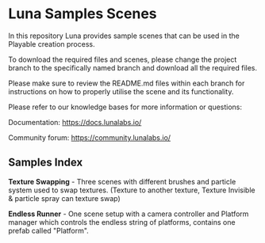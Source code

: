# Luna Samples Scenes

In this repository Luna provides sample scenes that can be used in the Playable creation process.

To download the required files and scenes, please change the project branch to the specifically named branch and download all the required files.

Please make sure to review the README.md files within each branch for instructions on how to properly utilise the scene and its functionality.

Please refer to our knowledge bases for more information or questions:

Documentation: https://docs.lunalabs.io/

Community forum: https://community.lunalabs.io/

<h2>Samples Index</h2>

**Texture Swapping** - Three scenes with different brushes and particle system used to swap textures. (Texture to another texture, Texture Invisible & particle spray can texture swap)

**Endless Runner** - One scene setup with a camera controller and Platform manager which controls the endless string of platforms, contains one prefab called "Platform".

